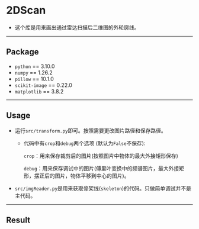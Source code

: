 # 2DScan

- 这个库是用来画出通过雷达扫描后二维图的外轮廓线。

---

## Package

 - `python` == 3.10.0
 - `numpy` == 1.26.2
 - `pillow` == 10.1.0
 - `scikit-image` == 0.22.0
 - `matplotlib` == 3.8.2

---

## Usage

 - 运行`src/transform.py`即可。按照需要更改图片路径和保存路径。
    
    - 代码中有`crop`和`debug`两个选项 (默认为`False`不保存):
        
        `crop`：用来保存裁剪后的图片(按照图片中物体的最大外接矩形保存)

        `debug`：用来保存调试中的图片(傅里叶变换中的频谱图片，最大外接矩形，摆正后的图片，物体平移到中心的图片)。
        
        

 - `src/imgReader.py`是用来获取骨架线(`skeleton`)的代码。只做简单调试并不是主代码。

---

## Result
